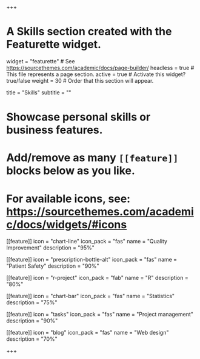 +++
# A Skills section created with the Featurette widget.
widget = "featurette"  # See https://sourcethemes.com/academic/docs/page-builder/
headless = true  # This file represents a page section.
active = true  # Activate this widget? true/false
weight = 30  # Order that this section will appear.

title = "Skills"
subtitle = ""

# Showcase personal skills or business features.
# 
# Add/remove as many `[[feature]]` blocks below as you like.
# 
# For available icons, see: https://sourcethemes.com/academic/docs/widgets/#icons

[[feature]]
  icon = "chart-line"
  icon_pack = "fas"
  name = "Quality Improvement"
  description = "95%"

[[feature]]
  icon = "prescription-bottle-alt"
  icon_pack = "fas"
  name = "Patient Safety"
  description = "90%"

[[feature]]
  icon = "r-project"
  icon_pack = "fab"
  name = "R"
  description = "80%"
  
[[feature]]
  icon = "chart-bar"
  icon_pack = "fas"
  name = "Statistics"
  description = "75%"  
  
[[feature]]
  icon = "tasks"
  icon_pack = "fas"
  name = "Project management"
  description = "90%"
  
[[feature]]
  icon = "blog"
  icon_pack = "fas"
  name = "Web design"
  description = "70%"

+++
